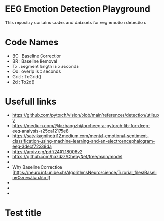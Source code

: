 # EEG Emotion Detection Playground
This repositry contains codes and datasets for eeg emotion detection.

# Code Names
- BC : Baseline Correction
- BR : Baseline Removal
- Tx : segment length is x seconds
- Ox : overlp is x seconds
- Grid : ToGrid()
- 2d : To2d()


# Usefull links
- https://github.com/pytorch/vision/blob/main/references/detection/utils.py
- https://medium.com/@tczhangzhi/torcheeg-a-pytorch-lib-for-deep-eeg-analysis-a25ca12175e8
- https://satvikagnihotri12.medium.com/mental-emotional-sentiment-classification-using-machine-learning-and-an-electroencephalogram-eeg-3decf72339da
- https://arxiv.org/pdf/2401.18006v2
- https://github.com/hazdzz/ChebyNet/tree/main/model
-
- Why Baseline Correction [https://neuro.inf.unibe.ch/AlgorithmsNeuroscience/Tutorial_files/BaselineCorrection.html]
-
-
-



# Test title